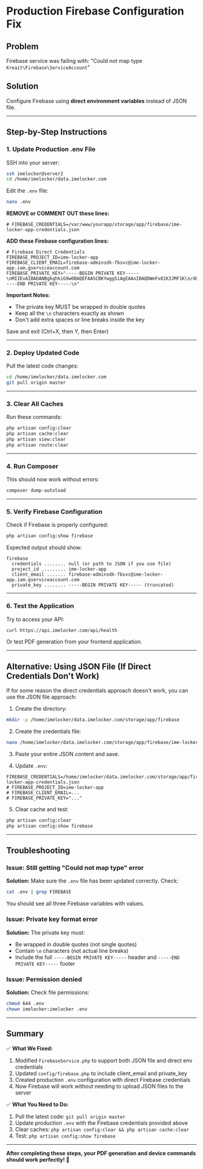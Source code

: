 # Production Firebase Configuration Fix

## Problem
Firebase service was failing with: "Could not map type `Kreait\Firebase\ServiceAccount`"

## Solution
Configure Firebase using **direct environment variables** instead of JSON file.

---

## Step-by-Step Instructions

### 1. **Update Production .env File**

SSH into your server:
```bash
ssh imelocker@server2
cd /home/imelocker/data.imelocker.com
```

Edit the `.env` file:
```bash
nano .env
```

**REMOVE or COMMENT OUT these lines:**
```env
# FIREBASE_CREDENTIALS=/var/www/yourapp/storage/app/firebase/ime-locker-app-credentials.json
```

**ADD these Firebase configuration lines:**
```env
# Firebase Direct Credentials
FIREBASE_PROJECT_ID=ime-locker-app
FIREBASE_CLIENT_EMAIL=firebase-adminsdk-fbsvc@ime-locker-app.iam.gserviceaccount.com
FIREBASE_PRIVATE_KEY="-----BEGIN PRIVATE KEY-----\nMIIEvAIBADANBgkqhkiG9w0BAQEFAASCBKYwggSiAgEAAoIBAQDWeFx81K3JMF1K\n/d8sLe8PhUxiXFdAfBeYrfsBu1aHnNG1dJtKVXVb65zSbCnHmO8U+YR2Prjo27rh\nYMWd4EUiyIYLyLEl5/Z5PfD+JMGvprbnvXnM+RBsUL3M16IdPi178pUSpae3C9BP\n98B2gOqipK9fk+YhBCdXQ/948daMi7AeT1uTlCKCKUbQvaV3ajn6iapsci1j1XR4\nOONxz70TQXuko45Kr2IY3TS1vMBW3pTnhkAPo7SGGfvhTcGs8WH69UwhP6aOytDV\nV01haxtnhbVIYxK3/Wb5AbFmgbx4LbxDlhFBN8Sy6j56FCcA9ddzuSAniZU0gTqi\nWvZQWPuRAgMBAAECggEAB5G96eXzsDsVv9TP8JY6brjMplgN+Eeo6YmSZ1A+UJD3\nUckoxenYN4NMSJzqqJG8NmhMBYRXMFi48sVglB7bMcwT9wyBPA5Aw6ys+btAXruq\njulACDzuGHSNDlK59QBByLMaEcto7Ovs0TW0RDpujYj0a5IjuByWat0KgjE+2jzv\nTcRO1FJmYQuDgDp0tc6p6tvuY2xc9lZrBGzjXVGtMYZgaC65e+T68fOAQs2HZN4n\n/IvnwqHY6n4b0XxWo3VhLqZ7GT9uB1nXkudUJWSI8yp2ICa0b+jSfxP7DHEA0ty1\nT+Ie67ktok6mkf2YkQpg+vg1vLRb3Qz5wA17VCXJ8QKBgQD2bYouvWcjFAth8rlv\nXXIJMQ/z3HcD++Z+E2J1BO70kjLfDlr96Fw1EFXSU3cnw+fsuuQfXVD0CPhrpmEr\n5TtfcEWwXiBNhXmBwljEMe7aEhfi2x82JHnLXAamcbrJutYl8i8PS0vvIOTDT3Te\n31oZPU9YjpaOtcZKzGYSv3M+XQKBgQDezQlJixw1K7isVsWS7orCfjsKo5lHbt02\n79xSEZBDVdRKn3SKVsNPrvC6HlaeZWnjwJ9v/mcqs+oUNEQeRP9RrHr0ANKd5yHW\nBQ8+LRXzOkRlVyXpyikjbVYBuR2UkR9X1GXsLJXocVb0Se0G+1HOqkXXbxokjek4\n/cZ46aYWxQKBgFJsEOvRLc3txmDcbmlxN9MbNdq6wpPyjQVeNnAtVj83Jwy0IHsM\nXMriy9GtWQ1T2R6049gZvhnhZjWbUKT95v3k72ouEV/cZOehuU7l5J3Lr3GRGL9j\nM9lwzkidgXw3oajPeC4FYUB6IAmzacOhsOEAQKm+B110Lv6Vnw5mOoWBAoGAacyx\nuVOuzGz7oBMAdVqDWAJ7ZPz1H5+8uobCd9JRUDhkvB7mR38V9jPbqnYXqdX8p6Nj\n0tnbAcM3x+pd4oXfPFiMdmwhl8wXHDuA1oSwZLTpn7n3jgJq8KDN87mFG3SijqGU\n2Mb/VMblhNHKFcOoQFxJGBlxL6SX+HFCG07QiQUCgYB5NPO8p7fPi6ID0LP8OLXj\nNl3oEOZoR0YbpKa00F6ctyAFT5ky8kQJd2p3/PoSnQFTBLKcBx3j2hdujtB5Iz1N\njvSjrCl8u4l4ds4Rw+RXNOuK2jtXE4HDScmIQVw8zE2TBkUGwNWW7M5nOWkA0LVr\n2zG+Oup8+ZAutM8USWJ6rQ==\n-----END PRIVATE KEY-----\n"
```

**Important Notes:**
- The private key MUST be wrapped in double quotes
- Keep all the `\n` characters exactly as shown
- Don't add extra spaces or line breaks inside the key

Save and exit (Ctrl+X, then Y, then Enter)

---

### 2. **Deploy Updated Code**

Pull the latest code changes:
```bash
cd /home/imelocker/data.imelocker.com
git pull origin master
```

---

### 3. **Clear All Caches**

Run these commands:
```bash
php artisan config:clear
php artisan cache:clear
php artisan view:clear
php artisan route:clear
```

---

### 4. **Run Composer**

This should now work without errors:
```bash
composer dump-autoload
```

---

### 5. **Verify Firebase Configuration**

Check if Firebase is properly configured:
```bash
php artisan config:show firebase
```

Expected output should show:
```
firebase
  credentials ........ null (or path to JSON if you use file)
  project_id ......... ime-locker-app
  client_email ....... firebase-adminsdk-fbsvc@ime-locker-app.iam.gserviceaccount.com
  private_key ........ -----BEGIN PRIVATE KEY----- (truncated)
```

---

### 6. **Test the Application**

Try to access your API:
```bash
curl https://api.imelocker.com/api/health
```

Or test PDF generation from your frontend application.

---

## Alternative: Using JSON File (If Direct Credentials Don't Work)

If for some reason the direct credentials approach doesn't work, you can use the JSON file approach:

1. Create the directory:
```bash
mkdir -p /home/imelocker/data.imelocker.com/storage/app/firebase
```

2. Create the credentials file:
```bash
nano /home/imelocker/data.imelocker.com/storage/app/firebase/ime-locker-app-credentials.json
```

3. Paste your entire JSON content and save.

4. Update `.env`:
```env
FIREBASE_CREDENTIALS=/home/imelocker/data.imelocker.com/storage/app/firebase/ime-locker-app-credentials.json
# FIREBASE_PROJECT_ID=ime-locker-app
# FIREBASE_CLIENT_EMAIL=...
# FIREBASE_PRIVATE_KEY="..."
```

5. Clear cache and test:
```bash
php artisan config:clear
php artisan config:show firebase
```

---

## Troubleshooting

### Issue: Still getting "Could not map type" error

**Solution:** Make sure the `.env` file has been updated correctly. Check:
```bash
cat .env | grep FIREBASE
```

You should see all three Firebase variables with values.

### Issue: Private key format error

**Solution:** The private key must:
- Be wrapped in double quotes (not single quotes)
- Contain `\n` characters (not actual line breaks)
- Include the full `-----BEGIN PRIVATE KEY-----` header and `-----END PRIVATE KEY-----` footer

### Issue: Permission denied

**Solution:** Check file permissions:
```bash
chmod 644 .env
chown imelocker:imelocker .env
```

---

## Summary

✅ **What We Fixed:**
1. Modified `FirebaseService.php` to support both JSON file and direct env credentials
2. Updated `config/firebase.php` to include client_email and private_key
3. Created production `.env` configuration with direct Firebase credentials
4. Now Firebase will work without needing to upload JSON files to the server

✅ **What You Need to Do:**
1. Pull the latest code: `git pull origin master`
2. Update production `.env` with the Firebase credentials provided above
3. Clear caches: `php artisan config:clear && php artisan cache:clear`
4. Test: `php artisan config:show firebase`

---

**After completing these steps, your PDF generation and device commands should work perfectly! 🎉**
